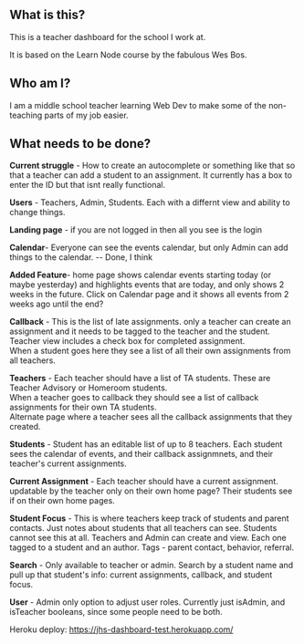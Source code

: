 ## What is this?

This is a teacher dashboard for the school I work at.


It is based on the Learn Node course by the fabulous Wes Bos.

## Who am I?

I am a middle school teacher learning Web Dev to make some of the non-teaching parts of my job easier.

## What needs to be done?

**Current struggle** - How to create an autocomplete or something like that so that a teacher can add a student to an assignment. It currently has a box to enter the ID but that isnt really functional.

**Users** - Teachers, Admin, Students.  Each with a differnt view and ability to change things.


**Landing page** - if you are not logged in then all you see is the login


**Calendar**- Everyone can see the events calendar, but only Admin can add things to the calendar. -- Done, I think

**Added Feature**- home page shows calendar events starting today (or maybe yesterday) and highlights events that are today, and only shows 2 weeks in the future.  Click on Calendar page and it shows all events from 2 weeks ago until the end?

**Callback** - This is the list of late assignments.  only a teacher can create an assignment and it needs to be tagged to the teacher and the student.  Teacher view includes a check box for completed assignment.  
When a student goes here they see a list of all their own assignments from all teachers.  

**Teachers** - Each teacher should have a list of TA students.  These are Teacher Advisory or Homeroom students.  
When a teacher goes to callback they should see a list of callback assignments for their own TA students.  
Alternate page where a teacher sees all the callback assignments that they created.

**Students** - Student has an editable list of up to 8 teachers.  Each student sees the calendar of events, and their callback assignmnets, and their teacher's current assignments.  

**Current Assignment** - Each teacher should have a current assignment.  updatable by the teacher only on their own home page?  Their students see if on their own home pages. 

**Student Focus** - This is where teachers keep track of students and parent contacts.  Just notes about students that all teachers can see.  Students cannot see this at all.  Teachers and Admin can create and view.  Each one tagged to a student and an author.  Tags - parent contact, behavior, referral.  



**Search** - Only available to teacher or admin.  Search by a student name and pull up that student's info: current assignments, callback, and student focus.  

**User** - Admin only option to adjust user roles.  Currently just isAdmin, and isTeacher booleans, since some people need to be both.  



Heroku deploy: https://jhs-dashboard-test.herokuapp.com/